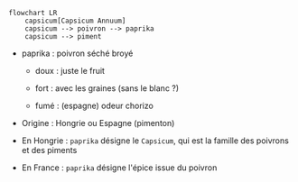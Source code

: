 ```mermaid
flowchart LR
    capsicum[Capsicum Annuum]
    capsicum --> poivron --> paprika
    capsicum --> piment
```

- paprika : poivron séché broyé
    - doux : juste le fruit
    - fort : avec les graines (sans le blanc ?)

    - fumé : (espagne) odeur chorizo

- Origine : Hongrie ou Espagne (pimenton)
- En Hongrie : `paprika` désigne le `Capsicum`, qui est la famille des poivrons et des piments
- En France : `paprika` désigne l'épice issue du poivron
